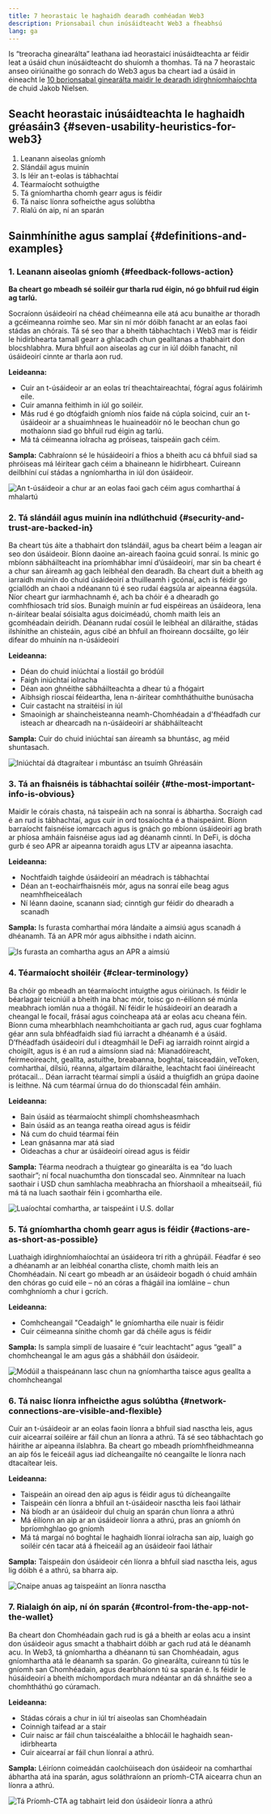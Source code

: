 ```yaml
---
title: 7 heorastaic le haghaidh dearadh comhéadan Web3
description: Prionsabail chun inúsáidteacht Web3 a fheabhsú
lang: ga
---
```


Is “treoracha ginearálta” leathana iad heorastaicí inúsáidteachta ar féidir leat a úsáid chun inúsáidteacht do shuíomh a thomhas.
Tá na 7 heorastaic anseo oiriúnaithe go sonrach do Web3 agus ba cheart iad a úsáid in éineacht le [10 bprionsabal ginearálta maidir le dearadh idirghníomhaíochta](https://www.nngroup.com/articles/ten-usability-heuristics/) de chuid Jakob Nielsen.

## Seacht heorastaic inúsáidteachta le haghaidh gréasáin3 {#seven-usability-heuristics-for-web3}

1. Leanann aiseolas gníomh
2. Slándáil agus muinín
3. Is léir an t-eolas is tábhachtaí
4. Téarmaíocht sothuigthe
5. Tá gníomhartha chomh gearr agus is féidir
6. Tá naisc líonra sofheicthe agus solúbtha
7. Rialú ón aip, ní an sparán

## Sainmhínithe agus samplaí {#definitions-and-examples}

### 1. Leanann aiseolas gníomh {#feedback-follows-action}

**Ba cheart go mbeadh sé soiléir gur tharla rud éigin, nó go bhfuil rud éigin ag tarlú.**

Socraíonn úsáideoirí na chéad chéimeanna eile atá acu bunaithe ar thoradh a gcéimeanna roimhe seo. Mar sin ní mór dóibh fanacht ar an eolas faoi stádas an chórais. Tá sé seo thar a bheith tábhachtach i Web3 mar is féidir le hidirbhearta tamall gearr a ghlacadh chun gealltanas a thabhairt don blocshlabhra. Mura bhfuil aon aiseolas ag cur in iúl dóibh fanacht, níl úsáideoirí cinnte ar tharla aon rud.

**Leideanna:**

- Cuir an t-úsáideoir ar an eolas trí theachtaireachtaí, fógraí agus foláirimh eile.
- Cuir amanna feithimh in iúl go soiléir.
- Más rud é go dtógfaidh gníomh níos faide ná cúpla soicind, cuir an t-úsáideoir ar a shuaimhneas le huaineadóir nó le beochan chun go mothaíonn siad go bhfuil rud éigin ag tarlú.
- Má tá céimeanna iolracha ag próiseas, taispeáin gach céim.

**Sampla:**
Cabhraíonn sé le húsáideoirí a fhios a bheith acu cá bhfuil siad sa phróiseas má léirítear gach céim a bhaineann le hidirbheart. Cuireann deilbhíní cuí stádas a ngníomhartha in iúl don úsáideoir.

![An t-úsáideoir a chur ar an eolas faoi gach céim agus comharthaí á mhalartú](./Image1.png)

### 2. Tá slándáil agus muinín ina ndlúthchuid {#security-and-trust-are-backed-in}

Ba cheart tús áite a thabhairt don tslándáil, agus ba cheart béim a leagan air seo don úsáideoir.
Bíonn daoine an-aireach faoina gcuid sonraí. Is minic go mbíonn sábháilteacht ina príomhábhar imní d’úsáideoirí, mar sin ba cheart é a chur san áireamh ag gach leibhéal den dearadh. Ba cheart duit a bheith ag iarraidh muinín do chuid úsáideoirí a thuilleamh i gcónaí, ach is féidir go gciallódh an chaoi a ndéanann tú é seo rudaí éagsúla ar aipeanna éagsúla. Níor cheart gur iarmhachnamh é, ach ba chóir é a dhearadh go comhfhiosach tríd síos. Bunaigh muinín ar fud eispéireas an úsáideora, lena n-áirítear bealaí sóisialta agus doiciméadú, chomh maith leis an gcomhéadain deiridh. Déanann rudaí cosúil le leibhéal an díláraithe, stádas ilshínithe an chisteáin, agus cibé an bhfuil an fhoireann docsáilte, go léir difear do mhuinín na n-úsáideoirí

**Leideanna:**

- Déan do chuid iniúchtaí a liostáil go bródúil
- Faigh iniúchtaí iolracha
- Déan aon ghnéithe sábháilteachta a dhear tú a fhógairt
- Aibhsigh rioscaí féideartha, lena n-áirítear comhtháthuithe bunúsacha
- Cuir castacht na straitéisí in iúl
- Smaoinigh ar shaincheisteanna neamh-Chomhéadain a d'fhéadfadh cur isteach ar dhearcadh na n-úsáideoirí ar shábháilteacht

**Sampla:**
Cuir do chuid iniúchtaí san áireamh sa bhuntásc, ag méid shuntasach.

![Iniúchtaí dá dtagraítear i mbuntásc an tsuímh Ghréasáin](./Image2.png)

### 3. Tá an fhaisnéis is tábhachtaí soiléir {#the-most-important-info-is-obvious}

Maidir le córais chasta, ná taispeáin ach na sonraí is ábhartha. Socraigh cad é an rud is tábhachtaí, agus cuir in ord tosaíochta é a thaispeáint.
Bíonn barraíocht faisnéise iomarcach agus is gnách go mbíonn úsáideoirí ag brath ar phíosa amháin faisnéise agus iad ag déanamh cinntí. In DeFi, is dócha gurb é seo APR ar aipeanna toraidh agus LTV ar aipeanna iasachta.

**Leideanna:**

- Nochtfaidh taighde úsáideoirí an méadrach is tábhachtaí
- Déan an t-eochairfhaisnéis mór, agus na sonraí eile beag agus neamhfheiceálach
- Ní léann daoine, scanann siad; cinntigh gur féidir do dhearadh a scanadh

**Sampla:** Is furasta comharthaí móra lándaite a aimsiú agus scanadh á dhéanamh. Tá an APR mór agus aibhsithe i ndath aicinn.

![Is furasta an comhartha agus an APR a aimsiú](./Image3.png)

### 4. Téarmaíocht shoiléir {#clear-terminology}

Ba chóir go mbeadh an téarmaíocht intuigthe agus oiriúnach.
Is féidir le béarlagair teicniúil a bheith ina bhac mór, toisc go n-éilíonn sé múnla meabhrach iomlán nua a thógáil. Ní féidir le húsáideoirí an dearadh a cheangal le focail, frásaí agus coincheapa atá ar eolas acu cheana féin. Bíonn cuma mhearbhlach neamhchoitianta ar gach rud, agus cuar foghlama géar ann sula bhféadfaidh siad fiú iarracht a dhéanamh é a úsáid. D’fhéadfadh úsáideoirí dul i dteagmháil le DeFi ag iarraidh roinnt airgid a choigilt, agus is é an rud a aimsíonn siad ná: Mianadóireacht, feirmeoireacht, geallta, astuithe, breabanna, boghtaí, taisceadáin, veToken, comharthaí, dílsiú, réanna, algartaim díláraithe, leachtacht faoi úinéireacht prótacail…
Déan iarracht téarmaí simplí a úsáid a thuigfidh an grúpa daoine is leithne. Ná cum téarmaí úrnua do do thionscadal féin amháin.

**Leideanna:**

- Bain úsáid as téarmaíocht shimplí chomhsheasmhach
- Bain úsáid as an teanga reatha oiread agus is féidir
- Ná cum do chuid téarmaí féin
- Lean gnásanna mar atá siad
- Oideachas a chur ar úsáideoirí oiread agus is féidir

**Sampla:**
Téarma neodrach a thuigtear go ginearálta is ea “do luach saothair”; ní focal nuachumtha don tionscadal seo. Ainmnítear na luach saothair i USD chun samhlacha meabhracha an fhíorshaoil ​​a mheaitseáil, fiú má tá na luach saothair féin i gcomhartha eile.

![ Luaíochtaí comhartha, ar taispeáint i U.S. dollar](./Image4.png)

### 5. Tá gníomhartha chomh gearr agus is féidir {#actions-are-as-short-as-possible}

Luathaigh idirghníomhaíochtaí an úsáideora trí rith a ghrúpáil.
Féadfar é seo a dhéanamh ar an leibhéal conartha cliste, chomh maith leis an Chomhéadain. Ní ceart go mbeadh ar an úsáideoir bogadh ó chuid amháin den chóras go cuid eile – nó an córas a fhágáil ina iomláine – chun comhghníomh a chur i gcrích.

**Leideanna:**

- Comhcheangail "Ceadaigh" le gníomhartha eile nuair is féidir
- Cuir céimeanna sínithe chomh gar dá chéile agus is féidir

**Sampla:** Is sampla simplí de luasaire é “cuir leachtacht” agus “geall” a chomhcheangal le am agus gás a shábháil don úsáideoir.

![Módúil a thaispeánann lasc chun na gníomhartha taisce agus geallta a chomhcheangal](./Image5.png)

### 6. Tá naisc líonra infheicthe agus solúbtha {#network-connections-are-visible-and-flexible}

Cuir an t-úsáideoir ar an eolas faoin líonra a bhfuil siad nasctha leis, agus cuir aicearraí soiléire ar fáil chun an líonra a athrú.
Tá sé seo tábhachtach go háirithe ar aipeanna ilslabhra. Ba cheart go mbeadh príomhfheidhmeanna an aip fós le feiceáil agus iad dícheangailte nó ceangailte le líonra nach dtacaítear leis.

**Leideanna:**

- Taispeáin an oiread den aip agus is féidir agus tú dícheangailte
- Taispeáin cén líonra a bhfuil an t-úsáideoir nasctha leis faoi láthair
- Ná bíodh ar an úsáideoir dul chuig an sparán chun líonra a athrú
- Má éilíonn an aip ar an úsáideoir líonra a athrú, pras an gníomh ón bpríomhghlao go gníomh
- Má tá margaí nó boghtaí le haghaidh líonraí iolracha san aip, luaigh go soiléir cén tacar atá á fheiceáil ag an úsáideoir faoi láthair

**Sampla:** Taispeáin don úsáideoir cén líonra a bhfuil siad nasctha leis, agus lig dóibh é a athrú, sa bharra aip.

![Cnaipe anuas ag taispeáint an líonra nasctha](./Image6.png)

### 7. Rialaigh ón aip, ní ón sparán {#control-from-the-app-not-the-wallet}

Ba cheart don Chomhéadain gach rud is gá a bheith ar eolas acu a insint don úsáideoir agus smacht a thabhairt dóibh ar gach rud atá le déanamh acu.
In Web3, tá gníomhartha a dhéanann tú san Chomhéadain, agus gníomhartha atá le déanamh sa sparán. Go ginearálta, cuireann tú tús le gníomh san Chomhéadain, agus dearbhaíonn tú sa sparán é. Is féidir le húsáideoirí a bheith míchompordach mura ndéantar an dá shnáithe seo a chomhtháthú go cúramach.

**Leideanna:**

- Stádas córais a chur in iúl trí aiseolas san Chomhéadain
- Coinnigh taifead ar a stair
- Cuir naisc ar fáil chun taiscéalaithe a bhlocáil le haghaidh sean-idirbhearta
- Cuir aicearraí ar fáil chun líonraí a athrú.

**Sampla:** Léiríonn coimeádán caolchúiseach don úsáideoir na comharthaí ábhartha atá ina sparán, agus soláthraíonn an príomh-CTA aicearra chun an líonra a athrú.

![Tá Príomh-CTA ag tabhairt leid don úsáideoir líonra a athrú](./Image7.png)
